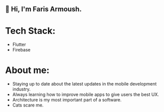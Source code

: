 ## 👋 Hi, I'm Faris Armoush.


# Tech Stack:

* Flutter
* Firebase

# About me:
* Staying up to date about the latest updates in the mobile development industry.
* Always learning how to improve mobile apps to give users the best UX.
* Architecture is my most important part of a software.
* Cats scare me.
